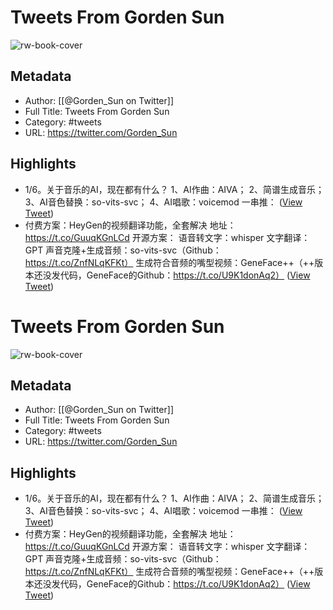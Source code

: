 # Tweets From Gorden Sun

![rw-book-cover](https://pbs.twimg.com/profile_images/1522159828231409664/GPpXyPT1.jpg)

## Metadata
- Author: [[@Gorden_Sun on Twitter]]
- Full Title: Tweets From Gorden Sun
- Category: #tweets
- URL: https://twitter.com/Gorden_Sun

## Highlights
- 1/6。关于音乐的AI，现在都有什么？
  1、AI作曲：AIVA；
  2、简谱生成音乐；
  3、AI音色替换：so-vits-svc；
  4、AI唱歌：voicemod
  一串推： ([View Tweet](https://twitter.com/Gorden_Sun/status/1655505133805924353))
- 付费方案：HeyGen的视频翻译功能，全套解决
  地址：https://t.co/GuuqKGnLCd
  开源方案：
  语音转文字：whisper
  文字翻译：GPT
  声音克隆+生成音频：so-vits-svc（Github：https://t.co/ZnfNLqKFKt）
  生成符合音频的嘴型视频：GeneFace++（++版本还没发代码，GeneFace的Github：https://t.co/U9K1donAq2） ([View Tweet](https://twitter.com/Gorden_Sun/status/1715245735363387426))
# Tweets From Gorden Sun

![rw-book-cover](https://pbs.twimg.com/profile_images/1522159828231409664/GPpXyPT1.jpg)

## Metadata
- Author: [[@Gorden_Sun on Twitter]]
- Full Title: Tweets From Gorden Sun
- Category: #tweets
- URL: https://twitter.com/Gorden_Sun

## Highlights
- 1/6。关于音乐的AI，现在都有什么？
  1、AI作曲：AIVA；
  2、简谱生成音乐；
  3、AI音色替换：so-vits-svc；
  4、AI唱歌：voicemod
  一串推： ([View Tweet](https://twitter.com/Gorden_Sun/status/1655505133805924353))
- 付费方案：HeyGen的视频翻译功能，全套解决
  地址：https://t.co/GuuqKGnLCd
  开源方案：
  语音转文字：whisper
  文字翻译：GPT
  声音克隆+生成音频：so-vits-svc（Github：https://t.co/ZnfNLqKFKt）
  生成符合音频的嘴型视频：GeneFace++（++版本还没发代码，GeneFace的Github：https://t.co/U9K1donAq2） ([View Tweet](https://twitter.com/Gorden_Sun/status/1715245735363387426))
